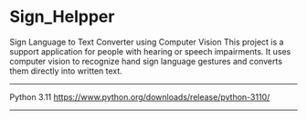 # Sign_Helpper
Sign Language to Text Converter using Computer Vision  This project is a support application for people with hearing or speech impairments. It uses computer vision to recognize hand sign language gestures and converts them directly into written text.

***********************************************************************************************************************************

Python 3.11 https://www.python.org/downloads/release/python-3110/

***********************************************************************************************************************************


